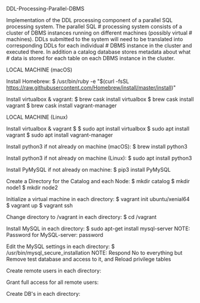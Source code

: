 DDL-Processing-Parallel-DBMS

Implementation of the DDL processing component of a parallel SQL processing system. The parallel SQL # processing system consists of a cluster of DBMS instances running on different machines (possibly virtual # machines). DDLs submitted to the system will need to be translated into corresponding DDLs for each individual # DBMS instance in the cluster and executed there. In addition a catalog database stores metadata about what # data is stored for each table on each DBMS instance in the cluster.

LOCAL MACHINE (macOS)

Install Homebrew:
$ /usr/bin/ruby -e "$(curl -fsSL https://raw.githubusercontent.com/Homebrew/install/master/install)"

Install virtualbox & vagrant:
$ brew cask install virtualbox
$ brew cask install vagrant
$ brew cask install vagrant-manager

LOCAL MACHINE (Linux)

Install virtualbox & vagrant
$
$ sudo apt install virtualbox
$ sudo apt install vagrant
$ sudo apt install vagrant-manager

Install python3 if not already on machine (macOS):
$ brew install python3

Install python3 if not already on machine (Linux):
$ sudo apt install python3

Install PyMySQL if not already on machine:
$ pip3 install PyMySQL

Create a Directory for the Catalog and each Node:
$ mkdir catalog
$ mkdir node1
$ mkdir node2

Initialize a virtual machine in each directory:
$ vagrant init ubuntu/xenial64
$ vagrant up
$ vagrant ssh

Change directory to /vagrant in each directory:
$ cd /vagrant

Install MySQL in each directory:
$ sudo apt-get install mysql-server
NOTE: Password for MySQL-server: password

Edit the MySQL settings in each directory:
$ /usr/bin/mysql_secure_installation
NOTE: Respond No to everything but Remove test database and access to it, and Reload privilege tables

Create remote users in each directory:

Grant full access for all remote users:

Create DB's in each directory:


